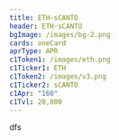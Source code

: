 ```yaml
---
title: ETH-sCANTO
header: ETH-sCANTO
bgImage: /images/bg-2.png
cards: oneCard
aprType: APR
c1Token1: /images/eth.png
c1Ticker1: ETH
c1Token2: /images/v3.png
c1Ticker2: sCANTO
c1Apr: "160"
c1Tvl: 20,800
---
```

d﻿fs